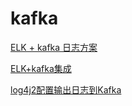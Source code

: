 # kafka



[ELK + kafka 日志方案](http://www.demodashi.com/demo/10181.html)

[ELK+kafka集成](https://zhuanlan.zhihu.com/p/28020968)

[log4j2配置输出日志到Kafka](https://blog.csdn.net/ClementAD/article/details/51437432)





